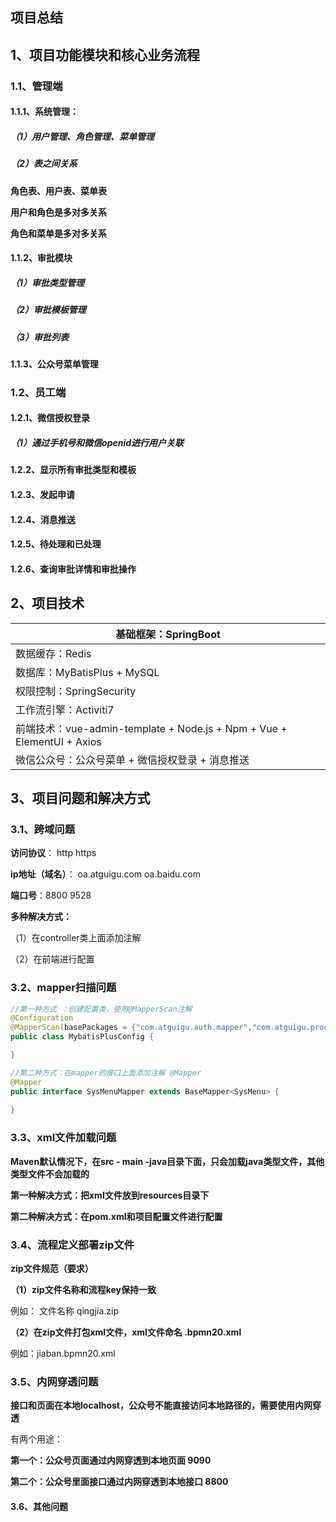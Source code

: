 ## 项目总结

## 1、项目功能模块和核心业务流程

### 1.1、管理端

#### 1.1.1、系统管理：

##### （1）用户管理、角色管理、菜单管理

##### （2）表之间关系

**角色表、用户表、菜单表**

**用户和角色是多对多关系**

**角色和菜单是多对多关系**

#### 1.1.2、审批模块

##### （1）审批类型管理

##### （2）审批模板管理

##### （3）审批列表

#### 1.1.3、公众号菜单管理



### 1.2、员工端

#### 1.2.1、微信授权登录

##### （1）通过手机号和微信openid进行用户关联

#### 1.2.2、显示所有审批类型和模板

#### 1.2.3、发起申请

#### 1.2.4、消息推送

#### 1.2.5、待处理和已处理

#### 1.2.6、查询审批详情和审批操作



## 2、项目技术

| 基础框架：SpringBoot                                         |
| ------------------------------------------------------------ |
| 数据缓存：Redis                                              |
| 数据库：MyBatisPlus + MySQL                                  |
| 权限控制：SpringSecurity                                     |
| 工作流引擎：Activiti7                                        |
| 前端技术：vue-admin-template + Node.js + Npm + Vue + ElementUI + Axios |
| 微信公众号：公众号菜单 + 微信授权登录 + 消息推送             |



## 3、项目问题和解决方式

### 3.1、跨域问题

**访问协议**： http   https

**ip地址（域名）**： oa.atguigu.com    oa.baidu.com

**端口号**：8800  9528

**多种解决方式：**

（1）在controller类上面添加注解

（2）在前端进行配置



### 3.2、mapper扫描问题

```java
//第一种方式 ：创建配置类，使用@MapperScan注解
@Configuration
@MapperScan(basePackages = {"com.atguigu.auth.mapper","com.atguigu.process.mapper","com.atguigu.wechat.mapper"})
public class MybatisPlusConfig {

}

//第二种方式：在mapper的接口上面添加注解 @Mapper
@Mapper
public interface SysMenuMapper extends BaseMapper<SysMenu> {
    
}
```



### 3.3、xml文件加载问题

**Maven默认情况下，在src - main -java目录下面，只会加载java类型文件，其他类型文件不会加载的**

**第一种解决方式：把xml文件放到resources目录下**

**第二种解决方式：在pom.xml和项目配置文件进行配置**



### 3.4、流程定义部署zip文件

**zip文件规范（要求）**

**（1）zip文件名称和流程key保持一致**  

例如：<process id="qingjia" isExecutable="true"> 文件名称 qingjia.zip

**（2）在zip文件打包xml文件，xml文件命名 .bpmn20.xml**

例如：jiaban.bpmn20.xml



### 3.5、内网穿透问题

**接口和页面在本地localhost，公众号不能直接访问本地路径的，需要使用内网穿透**

有两个用途：

**第一个：公众号页面通过内网穿透到本地页面  9090**

**第二个：公众号里面接口通过内网穿透到本地接口 8800**



#### 3.6、其他问题











